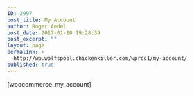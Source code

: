 ```yaml
---
ID: 2997
post_title: My Account
author: Roger Andel
post_date: 2017-01-10 19:28:39
post_excerpt: ""
layout: page
permalink: >
  http://wp.wolfspool.chickenkiller.com/wprcs1/my-account/
published: true
---
```

[woocommerce_my_account]